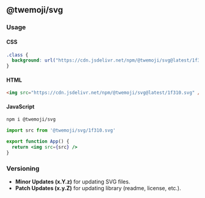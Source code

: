 ## @twemoji/svg

### Usage

#### CSS

```css
.class {
  background: url("https://cdn.jsdelivr.net/npm/@twemoji/svg@latest/1f310.svg");
}
```

#### HTML

```html
<img src="https://cdn.jsdelivr.net/npm/@twemoji/svg@latest/1f310.svg" />
```

#### JavaScript

```bash
npm i @twemoji/svg
```

```jsx
import src from '@twemoji/svg/1f310.svg'

export function App() {
  return <img src={src} />
}
```

### Versioning

- **Minor Updates (x.Y.z)** for updating SVG files.
- **Patch Updates (x.y.Z)** for updating library (readme, license, etc.).
